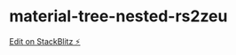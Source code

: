 # material-tree-nested-rs2zeu

[Edit on StackBlitz ⚡️](https://stackblitz.com/edit/material-tree-nested-rs2zeu)